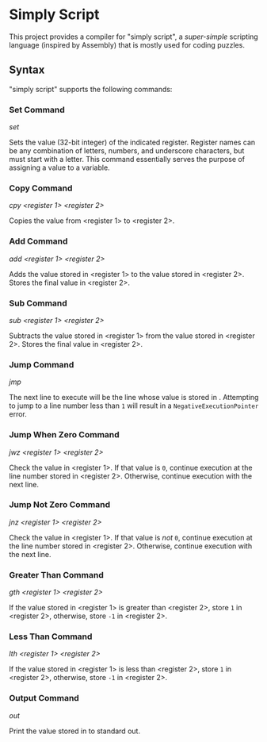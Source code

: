 # Simply Script

This project provides a compiler for "simply script", a _super-simple_ scripting language
(inspired by Assembly) that is mostly used for coding puzzles.

## Syntax

"simply script" supports the following commands:

### Set Command

_set <register> <value>_

Sets the value (32-bit integer) of the indicated register. Register names can be any
combination of letters, numbers, and underscore characters, but must start with a letter.
This command essentially serves the purpose of assigning a value to a variable.

### Copy Command

_cpy <register 1> <register 2>_

Copies the value from <register 1> to <register 2>.

### Add Command

_add <register 1> <register 2>_

Adds the value stored in <register 1> to the value stored in <register 2>. Stores the
final value in <register 2>.

### Sub Command

_sub <register 1> <register 2>_

Subtracts the value stored in <register 1> from the value stored in <register 2>. Stores
the final value in <register 2>.

### Jump Command

_jmp <register>_

The next line to execute will be the line whose value is stored in <register>. Attempting
to jump to a line number less than `1` will result in a `NegativeExecutionPointer` error.

### Jump When Zero Command

_jwz <register 1> <register 2>_

Check the value in <register 1>. If that value is `0`, continue execution at the line 
number stored in <register 2>. Otherwise, continue execution with the next line.

### Jump Not Zero Command

_jnz <register 1> <register 2>_

Check the value in <register 1>. If that value is *not* `0`, continue execution at the 
line number stored in <register 2>. Otherwise, continue execution with the next line.

### Greater Than Command

_gth <register 1> <register 2>_

If the value stored in <register 1> is greater than <register 2>, store `1` in 
<register 2>, otherwise, store `-1` in <register 2>.

### Less Than Command

_lth <register 1> <register 2>_

If the value stored in <register 1> is less than <register 2>, store `1` in 
<register 2>, otherwise, store `-1` in <register 2>.

### Output Command

_out <register>_

Print the value stored in <register> to standard out.